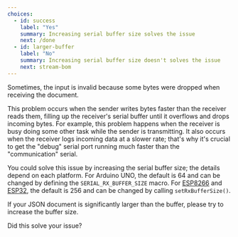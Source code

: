 ```yaml
---
choices:
  - id: success
    label: "Yes"
    summary: Increasing serial buffer size solves the issue
    next: /done
  - id: larger-buffer
    label: "No"
    summary: Increasing serial buffer size doesn't solves the issue
    next: stream-bom
---
```


Sometimes, the input is invalid because some bytes were dropped when receiving the document.

This problem occurs when the sender writes bytes faster than the receiver reads them, filling up the receiver's serial buffer until it overflows and drops incoming bytes.
For example, this problem happens when the receiver is busy doing some other task while the sender is transmitting.
It also occurs when the receiver logs incoming data at a slower rate; that's why it's crucial to get the "debug" serial port running much faster than the "communication" serial.

You could solve this issue by increasing the serial buffer size; the details depend on each platform.
For Arduino UNO, the default is 64 and can be changed by defining the `SERIAL_RX_BUFFER_SIZE` macro.
For [ESP8266](https://en.wikipedia.org/wiki/ESP8266) and [ESP32](https://en.wikipedia.org/wiki/ESP32), the default is 256 and can be changed by calling `setRxBufferSize()`.

If your JSON document is significantly larger than the buffer, please try to increase the buffer size.

Did this solve your issue?
